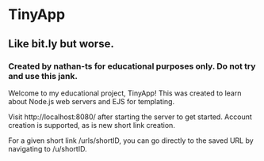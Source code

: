 # TinyApp

## Like bit.ly but worse. 

### Created by nathan-ts for educational purposes only. Do not try and use this jank. 

Welcome to my educational project, TinyApp! This was created to learn about Node.js web servers and EJS for templating.

Visit http://localhost:8080/ after starting the server to get started. Account creation is supported, as is new short link creation. 

For a given short link /urls/shortID, you can go directly to the saved URL by navigating to /u/shortID.
